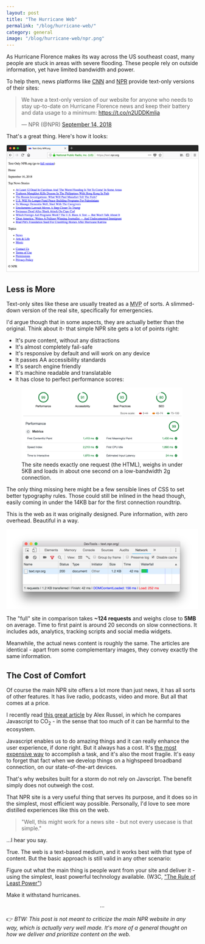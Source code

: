 ```yaml
---
layout: post
title: "The Hurricane Web"
permalink: "/blog/hurricane-web/"
category: general
image: "/blog/hurricane-web/npr.png"
---
```


As Hurricane Florence makes its way across the US southeast coast, many people are stuck in areas with severe flooding. These people rely on outside information, yet have limited bandwidth and power.

To help them, news platforms like [CNN](http://lite.cnn.io/en) and [NPR](https://text.npr.org/) provide text-only versions of their sites:

<blockquote class="twitter-tweet" data-partner="tweetdeck"><p lang="en" dir="ltr">We have a text-only version of our website for anyone who needs to stay up-to-date on Hurricane Florence news and keep their battery and data usage to a minimum: <a href="https://t.co/n2UDDKmlja">https://t.co/n2UDDKmlja</a></p>&mdash; NPR (@NPR) <a href="https://twitter.com/NPR/status/1040580925329948673?ref_src=twsrc%5Etfw">September 14, 2018</a></blockquote>

That's a great thing. Here's how it looks:

<a href="https://text.npr.org/">
    <img src="npr.png" style="border:1px solid #DDD;" alt="Screenshot of the NPR text-only site">
</a>   

## Less is More

Text-only sites like these are usually treated as a <abbr title="Minimum Viable Prototype">MVP</abbr> of sorts. A slimmed-down version of the real site, specifically for emergencies. 

I'd argue though that in some aspects, they are actually better than the original. Think about it- that simple NPR site gets a lot of points right:

* It's pure content, without any distractions
* It's almost completely fail-safe
* It's responsive by default and will work on any device
* It passes AA accessibility standards 
* It's search engine friendly
* It's machine readable and translatable 
* It has close to perfect performance scores:

<figure>
    <img src="lighthouse-npr.png" alt="Google Lighthouse Report for text.npr.org">
    <figcaption>The site needs exactly one request (the HTML), weighs in under 5KB and loads in about one second on a low-bandwidth 2g connection.</figcaption>
</figure>

The only thing missing here might be a few sensible lines of CSS to set better typography rules. Those could still be inlined in the head though, easily coming in under the 14KB bar for the first connection roundtrip.

This is the web as it was originally designed. Pure information, with zero overhead. Beautiful in a way.

<img src="requests-npr.png" alt="" />

The "full" site in comparison takes __~124 requests__ and weighs close to __5MB__ on average. Time to first paint is around 20 seconds on slow connections. It includes ads, analytics, tracking scripts and social media widgets.

Meanwhile, the actual news content is roughly the same. The articles are identical - apart from some complementary images, they convey exactly the same information. 

## The Cost of Comfort

Of course the main NPR site offers a lot more than just news, it has all sorts of other features. It has live radio, podcasts, video and more. But all that comes at a price.

I recently read [this great article](https://infrequently.org/2018/09/the-developer-experience-bait-and-switch/) by Alex Russel, in which he compares Javascript to CO<sub>2</sub> - in the sense that too much of it can be harmful to the ecosystem.

Javascript enables us to do amazing things and it can really enhance the user experience, if done right. But it always has a cost. It's [the most expensive way](https://infrequently.org/2017/10/can-you-afford-it-real-world-web-performance-budgets/) to accomplish a task, and it's also the most fragile. It's easy to forget that fact when we develop things on a highspeed broadband connection, on our state-of-the-art devices.

That's why websites built for a storm do not rely on Javscript. The benefit simply does not outweigh the cost.

That NPR site is a very useful thing that serves its purpose, and it does so in the simplest, most efficient way possible. Personally, I'd love to see more distilled experiences like this on the web.

> "Well, this might work for a news site - but not every usecase is that simple."

...I hear you say. 

True. The web is a text-based medium, and it works best with that type of content. But the basic approach is still valid in any other scenario: 

Figure out what the main thing is people want from your site and deliver it - using the simplest, least powerful technology available.
(W3C, ["The Rule of Least Power"](https://www.w3.org/2001/tag/doc/leastPower.html))

Make it withstand hurricanes.

<p style="text-align:center" aria-hidden="true">&middot;&middot;&middot;</p>

👉 _BTW: This post is not meant to criticize the main NPR website in any way, which is actually very well made. It's more of a general thought on how we deliver and prioritize content on the web._